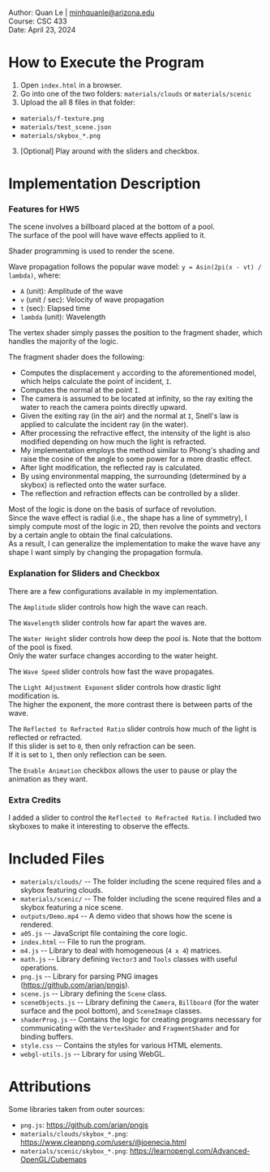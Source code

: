 Author: Quan Le | minhquanle@arizona.edu  
Course: CSC 433  
Date: April 23, 2024

# How to Execute the Program

1. Open `index.html` in a browser.  
2. Go into one of the two folders: `materials/clouds` or `materials/scenic`  
3. Upload the all 8 files in that folder:  
  * `materials/f-texture.png`  
  * `materials/test_scene.json`  
  * `materials/skybox_*.png`  
3. [Optional] Play around with the sliders and checkbox.

# Implementation Description

### Features for HW5

The scene involves a billboard placed at the bottom of a pool.  
The surface of the pool will have wave effects applied to it.  

Shader programming is used to render the scene.

Wave propagation follows the popular wave model: `y = Asin(2pi(x - vt) / lambda)`, where:  
  * `A` (unit): Amplitude of the wave  
  * `v` (unit / sec): Velocity of wave propagation  
  * `t` (sec): Elapsed time  
  * `lambda` (unit): Wavelength

The vertex shader simply passes the position to the fragment shader, which handles the majority of the logic.

The fragment shader does the following:  
  * Computes the displacement `y` according to the aforementioned model, which helps calculate the point of incident, `I`.  
  * Computes the normal at the point `I`.  
  * The camera is assumed to be located at infinity, so the ray exiting the water to reach the camera points directly upward.  
  * Given the exiting ray (in the air) and the normal at `I`, Snell's law is applied to calculate the incident ray (in the water).  
  * After processing the refractive effect, the intensity of the light is also modified depending on how much the light is refracted.  
  * My implementation employs the method similar to Phong's shading and raise the cosine of the angle to some power for a more drastic effect.  
  * After light modification, the reflected ray is calculated.  
  * By using environmental mapping, the surrounding (determined by a skybox) is reflected onto the water surface.  
  * The reflection and refraction effects can be controlled by a slider.

Most of the logic is done on the basis of surface of revolution.  
Since the wave effect is radial (i.e., the shape has a line of symmetry), I simply compute most of the logic in 2D, then revolve the points and vectors by a certain angle to obtain the final calculations.  
As a result, I can generalize the implementation to make the wave have any shape I want simply by changing the propagation formula.

### Explanation for Sliders and Checkbox

There are a few configurations available in my implementation.

The `Amplitude` slider controls how high the wave can reach.

The `Wavelength` slider controls how far apart the waves are.

The `Water Height` slider controls how deep the pool is. Note that the bottom of the pool is fixed.  
Only the water surface changes according to the water height.

The `Wave Speed` slider controls how fast the wave propagates.

The `Light Adjustment Exponent` slider controls how drastic light modification is.  
The higher the exponent, the more contrast there is between parts of the wave.

The `Reflected to Refracted Ratio` slider controls how much of the light is reflected or refracted.  
If this slider is set to `0`, then only refraction can be seen.  
If it is set to `1`, then only reflection can be seen.

The `Enable Animation` checkbox allows the user to pause or play the animation as they want.

### Extra Credits

I added a slider to control the `Reflected to Refracted Ratio`. I included two skyboxes to make it interesting to observe the effects.

# Included Files

* `materials/clouds/` -- The folder including the scene required files and a skybox featuring clouds.
* `materials/scenic/` -- The folder including the scene required files and a skybox featuring a nice scene.
* `outputs/Demo.mp4` -- A demo video that shows how the scene is rendered.
* `a05.js` -- JavaScript file containing the core logic.
* `index.html` -- File to run the program.
* `m4.js` -- Library to deal with homogeneous (`4 x 4`) matrices.
* `math.js` -- Library defining `Vector3` and `Tools` classes with useful operations.
* `png.js` -- Library for parsing PNG images (https://github.com/arian/pngjs).
* `scene.js` -- Library defining the `Scene` class.
* `sceneObjects.js` -- Library defining the `Camera`, `Billboard` (for the water surface and the pool bottom), and `SceneImage` classes.
* `shaderProg.js` -- Contains the logic for creating programs necessary for communicating with the `VertexShader` and `FragmentShader` and for binding buffers.
* `style.css` -- Contains the styles for various HTML elements.
* `webgl-utils.js` -- Library for using WebGL.

# Attributions

Some libraries taken from outer sources:
* `png.js`: https://github.com/arian/pngjs
* `materials/clouds/skybox_*.png`: https://www.cleanpng.com/users/@joenecia.html
* `materials/scenic/skybox_*.png`: https://learnopengl.com/Advanced-OpenGL/Cubemaps